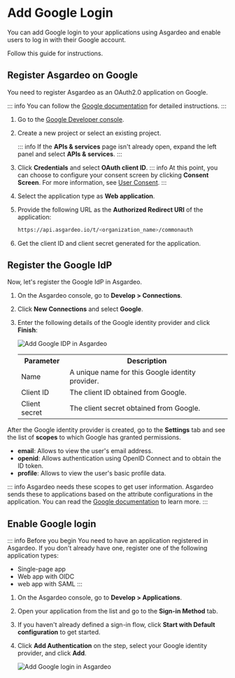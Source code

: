 # Add Google Login

You can add Google login to your applications using Asgardeo and enable users to log in with their Google account.  

Follow this guide for instructions.

## Register Asgardeo on Google
You need to register Asgardeo as an OAuth2.0 application on Google.

::: info
You can follow the [Google documentation](https://support.google.com/googleapi/answer/6158849) for detailed instructions.
:::

1. Go to the [Google Developer console](https://console.developers.google.com/apis/credentials).
2. Create a new project or select an existing project.

    ::: info
    If the **APIs & services** page isn't already open, expand the left panel and select **APIs & services**.
    :::

4. Click **Credentials** and select **OAuth client ID**.
    ::: info
    At this point, you can choose to configure your consent screen by clicking **Consent Screen**. For more information, see [User Consent](https://support.google.com/googleapi/answer/6158849#userconsent&zippy=%2Cuser-consent).
    :::
6. Select the application type as **Web application**.
7. Provide the following URL as the **Authorized Redirect URI** of the application:
    ```bash no-line-numbers
    https://api.asgardeo.io/t/<organization_name>/commonauth
    ```
8. Get the client ID and client secret generated for the application.
    
## Register the Google IdP

Now, let's register the Google IdP in Asgardeo.

1. On the Asgardeo console, go to **Develop > Connections**.
2. Click **New Connections** and select **Google**.
3. Enter the following details of the Google identity provider and click **Finish**:

    <img :src="$withBase('/assets/img/guides/idp/google-idp/add-google-idp.png')" alt="Add Google IDP in Asgardeo">

    <table>
      <tr>
        <th>Parameter</th>
        <th>Description</th>
      </tr>
      <tr>
        <td>Name</td>
        <td>A unique name for this Google identity provider.</td>
      </tr>
      <tr>
          <td>Client ID</td>
          <td>The client ID obtained from Google.</td>
      </tr>
      <tr>
          <td>Client secret</td>
          <td>The client secret obtained from Google.</td>
      </tr>
    </table>    

After the Google identity provider is created, go to the **Settings** tab and see the list of **scopes** to which Google has granted permissions.

- **email**: Allows to view the user's email address.
- **openid**: Allows authentication using OpenID Connect and to obtain the ID token.
- **profile**: Allows to view the user's basic profile data. 

::: info
Asgardeo needs these scopes to get user information. Asgardeo sends these to applications based on the attribute configurations in the application. You can read the [Google documentation](https://developers.google.com/identity/protocols/oauth2/openid-connect#scope-param) to learn more.
::: 
 
##  Enable Google login
::: info Before you begin
You need to have an application registered in Asgardeo. If you don't already have one, register one of the following application types:

-   <a :href="$withBase('/guides/applications/register-single-page-app/')">Single-page app</a>
-   <a :href="$withBase('/guides/applications/register-oidc-web-app/')">Web app with OIDC</a>
-   <a :href="$withBase('/guides/applications/register-saml-web-app/')">web app with SAML</a>
:::

1. On the Asgardeo console, go to **Develop > Applications**.
2. Open your application from the list and go to the **Sign-in Method** tab.
3. If you haven't already defined a sign-in flow, click **Start with Default configuration** to get started.
4. Click **Add Authentication** on the step, select your Google identity provider, and click **Add**.

    <img :src="$withBase('/assets/img/guides/idp/google-idp/add-google-federation-with-basic.png')" alt="Add Google login in Asgardeo">
